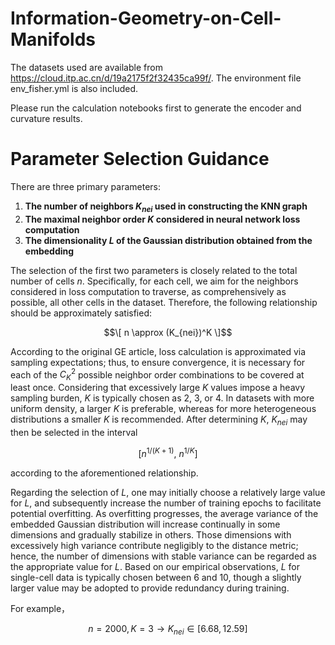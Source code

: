 # Information-Geometry-on-Cell-Manifolds

The datasets used are available from https://cloud.itp.ac.cn/d/19a2175f2f32435ca99f/. The environment file env_fisher.yml is also included.

Please run the calculation notebooks first to generate the encoder and curvature results.

# Parameter Selection Guidance

There are three primary parameters:

1. **The number of neighbors $K_{nei}$ used in constructing the KNN graph**
2. **The maximal neighbor order $K$ considered in neural network loss computation**
3. **The dimensionality $L$ of the Gaussian distribution obtained from the embedding**

The selection of the first two parameters is closely related to the total number of cells $n$. Specifically, for each cell, we aim for the neighbors considered in loss computation to traverse, as comprehensively as possible, all other cells in the dataset. Therefore, the following relationship should be approximately satisfied:

$$\[
n \approx (K_{nei})^K
\]$$

According to the original GE article, loss calculation is approximated via sampling expectations; thus, to ensure convergence, it is necessary for each of the $C_K^2$ possible neighbor order combinations to be covered at least once. Considering that excessively large $K$ values impose a heavy sampling burden, $K$ is typically chosen as 2, 3, or 4. In datasets with more uniform density, a larger $K$ is preferable, whereas for more heterogeneous distributions a smaller $K$ is recommended. After determining $K$, $K_{nei}$ may then be selected in the interval

$$
[n^{1/(K+1)},\ n^{1/K}]
$$

according to the aforementioned relationship.

Regarding the selection of $L$, one may initially choose a relatively large value for $L$, and subsequently increase the number of training epochs to facilitate potential overfitting. As overfitting progresses, the average variance of the embedded Gaussian distribution will increase continually in some dimensions and gradually stabilize in others. Those dimensions with excessively high variance contribute negligibly to the distance metric; hence, the number of dimensions with stable variance can be regarded as the appropriate value for $L$. Based on our empirical observations, $L$ for single-cell data is typically chosen between 6 and 10, though a slightly larger value may be adopted to provide redundancy during training.

For example，

$$n = 2000,K = 3 \to K_{nei} \in [6.68,12.59]$$
